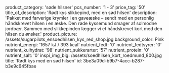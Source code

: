 product_category: 'søde hilsner'
pcs_number: '1 - 3'
price_tag: '50'
title_of_description: 'Rødt kys slikkepind, med en sød hilsen'
description: 'Pakket med farverige krymler i en gaveæske – sendt med en personlig håndskrevet hilsen i en æske. Den røde kyssemund smager af solmodne jordbær. Sammen med slikkepinden lægger vi et håndskrevet kort med den hilsen du ønsker.'
product_picture: /assets/sugarpilots_ensoedhilsen_kys_red_shop.jpg
background_color: Pink
nutrient_energi: '1657 kJ / 393 kcal'
nutrient_fedt: '0'
nutrient_fedtsyrer: '0'
nutrient_kulhydrat: '98'
nutrient_sukkerarter: '57'
nutrient_protein: '0'
nutrient_salt: '0'
inspi_img_big: /assets/soedhilsen_kort_roedmund_800.jpg
title: 'Rødt kys med en sød hilsen'
id: 3be3a09d-b9b7-4acc-b287-b3e9c645fbae
